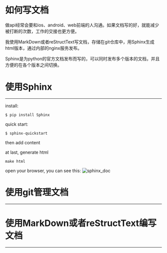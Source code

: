 如何写文档
===========================
做api经常会要和ios、android、web前端的人沟通。如果文档写的好，就能减少被打断的次数，工作的交接也更方便。

我使用MarkDown或者reStructText写文档，存储在git仓库中，用Sphinx生成html版本，通过内部的nginx服务发布。

Sphinx是为python的官方文档发布而写的，可以同时发布多个版本的文档，并且方便的在各个版本之间切换。

# 使用Sphinx
------------------
install:

```
$ pip install Sphinx
```

quick start:

```
$ sphinx-quickstart
```

then add content

at last, generate html

```
make html
```

open your browser, you can see this:
![sphinx_doc](/images/sphinx_doc.png)


# 使用git管理文档
------------------

# 使用MarkDown或者reStructText编写文档
-----------------------------------------------






